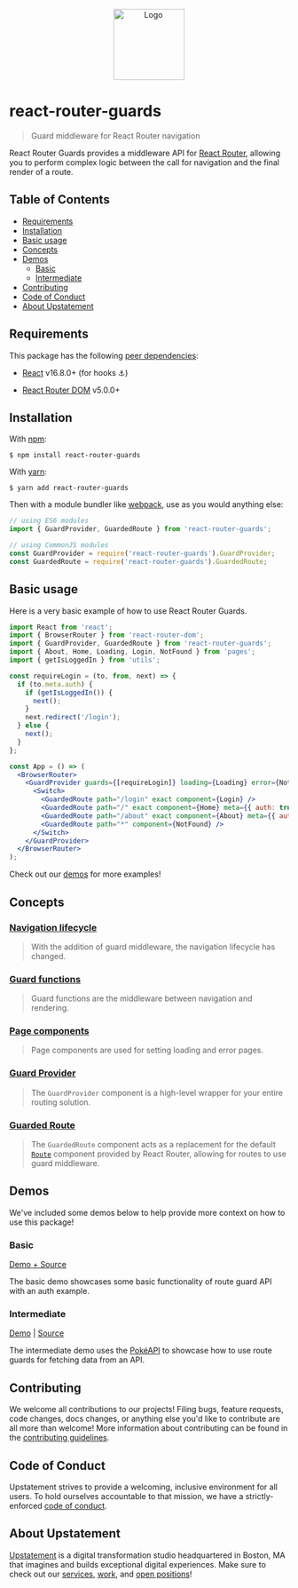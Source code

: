 <p align="center">
  <img src="/static/img/rrg-icon.svg" width="128" title="React Router Guards Logo" alt="Logo" />
</p>

# react-router-guards

> Guard middleware for React Router navigation

React Router Guards provides a middleware API for [React Router](https://reacttraining.com/react-router/), allowing you to perform complex logic between the call for navigation and the final render of a route.

## Table of Contents

- [Requirements](#requirements)
- [Installation](#installation)
- [Basic usage](#basic-usage)
- [Concepts](#concepts)
- [Demos](#demos)
  - [Basic](#basic)
  - [Intermediate](#intermediate)
- [Contributing](#contributing)
- [Code of Conduct](#code-of-conduct)
- [About Upstatement](#about-upstatement)

## Requirements

This package has the following [peer dependencies](https://docs.npmjs.com/files/package.json#peerdependencies):

- [React](https://www.npmjs.com/package/react) v16.8.0+ (for hooks ⚓️)

- [React Router DOM](https://www.npmjs.com/package/react-router-dom) v5.0.0+

## Installation

With [npm](https://www.npmjs.com):

```shell
$ npm install react-router-guards
```

With [yarn](https://yarnpkg.com/):

```shell
$ yarn add react-router-guards
```

Then with a module bundler like [webpack](https://webpack.github.io/), use as you would anything else:

```js
// using ES6 modules
import { GuardProvider, GuardedRoute } from 'react-router-guards';

// using CommonJS modules
const GuardProvider = require('react-router-guards').GuardProvider;
const GuardedRoute = require('react-router-guards').GuardedRoute;
```

## Basic usage

Here is a very basic example of how to use React Router Guards.

```jsx
import React from 'react';
import { BrowserRouter } from 'react-router-dom';
import { GuardProvider, GuardedRoute } from 'react-router-guards';
import { About, Home, Loading, Login, NotFound } from 'pages';
import { getIsLoggedIn } from 'utils';

const requireLogin = (to, from, next) => {
  if (to.meta.auth) {
    if (getIsLoggedIn()) {
      next();
    }
    next.redirect('/login');
  } else {
    next();
  }
};

const App = () => (
  <BrowserRouter>
    <GuardProvider guards={[requireLogin]} loading={Loading} error={NotFound}>
      <Switch>
        <GuardedRoute path="/login" exact component={Login} />
        <GuardedRoute path="/" exact component={Home} meta={{ auth: true }} />
        <GuardedRoute path="/about" exact component={About} meta={{ auth: true }} />
        <GuardedRoute path="*" component={NotFound} />
      </Switch>
    </GuardProvider>
  </BrowserRouter>
);
```

Check out our [demos](#demos) for more examples!

## Concepts

### [Navigation lifecycle](/docs/navigation-lifecycle.md)

> With the addition of guard middleware, the navigation lifecycle has changed.

### [Guard functions](/docs/guard-functions.md)

> Guard functions are the middleware between navigation and rendering.

### [Page components](/docs/page-components.md)

> Page components are used for setting loading and error pages.

### [Guard Provider](/docs/guard-provider.md)

> The `GuardProvider` component is a high-level wrapper for your entire routing solution.

### [Guarded Route](/docs/guarded-route.md)

> The `GuardedRoute` component acts as a replacement for the default [`Route`](https://reacttraining.com/react-router/core/api/Route) component provided by React Router, allowing for routes to use guard middleware.

## Demos

We've included some demos below to help provide more context on how to use this package!

### Basic

[Demo + Source](https://codesandbox.io/s/react-router-guards-basic-demo-forked-83dkh)

The basic demo showcases some basic functionality of route guard API with an auth example.

### Intermediate

[Demo](https://react-router-guards-demo.netlify.com) | [Source](demos/intermediate)

The intermediate demo uses the [PokéAPI](https://pokeapi.co/) to showcase how to use route guards for fetching data from an API.

## Contributing

We welcome all contributions to our projects! Filing bugs, feature requests, code changes, docs changes, or anything else you'd like to contribute are all more than welcome! More information about contributing can be found in the [contributing guidelines](.github/CONTRIBUTING.md).

## Code of Conduct

Upstatement strives to provide a welcoming, inclusive environment for all users. To hold ourselves accountable to that mission, we have a strictly-enforced [code of conduct](CODE_OF_CONDUCT.md).

## About Upstatement

[Upstatement](https://www.upstatement.com/) is a digital transformation studio headquartered in Boston, MA that imagines and builds exceptional digital experiences. Make sure to check out our [services](https://www.upstatement.com/services/), [work](https://www.upstatement.com/work/), and [open positions](https://www.upstatement.com/jobs/)!
